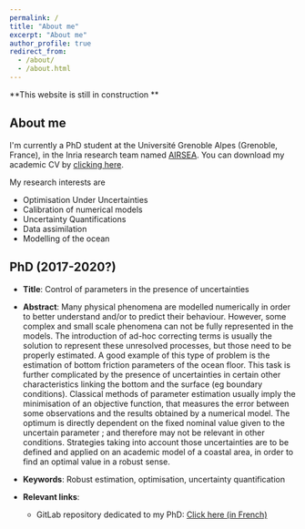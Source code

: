 ```yaml
---
permalink: /
title: "About me"
excerpt: "About me"
author_profile: true
redirect_from: 
  - /about/
  - /about.html
---
```



**This website is still in construction **


About me
---
I'm currently a PhD student at the Université Grenoble Alpes (Grenoble, France), in the Inria research team named [AIRSEA](https://team.inria.fr/airsea/en/). You can download my academic CV by [clicking here](https://vtrappler.github.io/files/cv_vt.pdf).


My research interests are
* Optimisation Under Uncertainties
* Calibration of numerical models
* Uncertainty Quantifications
* Data assimilation
* Modelling of the ocean


PhD (2017-2020?)
---
* **Title**: Control of parameters in the presence of uncertainties


* **Abstract**: Many physical phenomena are modelled numerically in order to better understand and/or to predict their behaviour. However, some complex and small scale phenomena can not be fully represented in the models. The introduction of ad-hoc correcting terms is usually the solution to represent these unresolved processes, but those need to be properly estimated.
A good example of this type of problem is the estimation of bottom friction parameters of the ocean floor. This task is further complicated by the presence of uncertainties in certain other characteristics linking the bottom and the surface (eg boundary conditions).
Classical methods of parameter estimation usually imply the minimisation of an objective function, that measures the error between some observations and the results obtained by a numerical model. The optimum is directly dependent on the fixed nominal value given to the uncertain parameter ; and therefore may not be relevant in other conditions.
Strategies taking into account those uncertainties are to be defined and applied on an academic model of a coastal area, in order to find an optimal value in a robust sense.


* **Keywords**: Robust estimation, optimisation, uncertainty quantification


* **Relevant links**: 
  - GitLab repository dedicated to my PhD: [Click here (in French)](https://gitlab.inria.fr/vtrapple/These)




